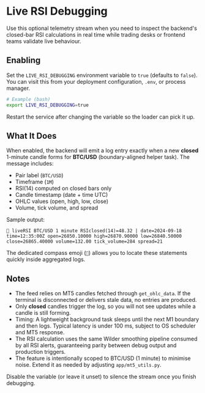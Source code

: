 # Live RSI Debugging

Use this optional telemetry stream when you need to inspect the backend's closed-bar RSI calculations in real time while trading desks or frontend teams validate live behaviour.

## Enabling

Set the `LIVE_RSI_DEBUGGING` environment variable to `true` (defaults to `false`). You can visit this from your deployment configuration, `.env`, or process manager.

```bash
# Example (bash)
export LIVE_RSI_DEBUGGING=true
```

Restart the service after changing the variable so the loader can pick it up.

## What It Does

When enabled, the backend will emit a log entry exactly when a new **closed** 1-minute candle forms for **BTC/USD** (boundary-aligned helper task). The message includes:

- Pair label (`BTC/USD`)
- Timeframe (`1M`)
- RSI(14) computed on closed bars only
- Candle timestamp (date + time UTC)
- OHLC values (open, high, low, close)
- Volume, tick volume, and spread

Sample output:

```
🧭 liveRSI BTC/USD 1 minute RSIclosed(14)=48.32 | date=2024-09-18 time=12:35:00Z open=26850.10000 high=26870.90000 low=26840.50000 close=26865.40000 volume=132.00 tick_volume=284 spread=21
```

The dedicated compass emoji (`🧭`) allows you to locate these statements quickly inside aggregated logs.

## Notes

- The feed relies on MT5 candles fetched through `get_ohlc_data`. If the terminal is disconnected or delivers stale data, no entries are produced.
- Only **closed** candles trigger the log, so you will not see updates while a candle is still forming.
- Timing: A lightweight background task sleeps until the next M1 boundary and then logs. Typical latency is under 100 ms, subject to OS scheduler and MT5 response.
- The RSI calculation uses the same Wilder smoothing pipeline consumed by all RSI alerts, guaranteeing parity between debug output and production triggers.
- The feature is intentionally scoped to BTC/USD (1 minute) to minimise noise. Extend it as needed by adjusting `app/mt5_utils.py`.

Disable the variable (or leave it unset) to silence the stream once you finish debugging.
